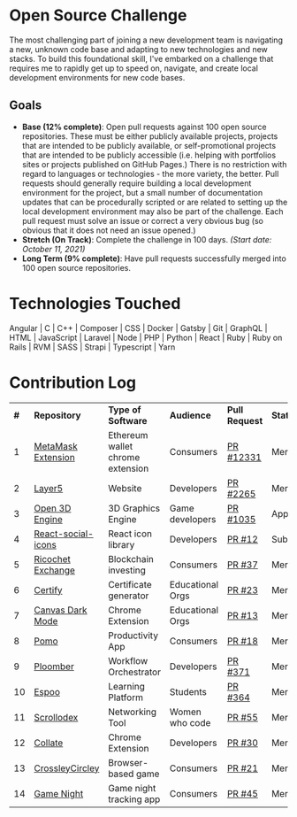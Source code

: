 # Open Source Challenge

The most challenging part of joining a new development team is navigating a new, unknown code base and adapting to new technologies and new stacks. To build this foundational skill, I've embarked on a challenge that requires me to rapidly get up to speed on, navigate, and create local development environments for new code bases.

## Goals  
* **Base (12% complete)**: Open pull requests against 100 open source repositories. These must be either publicly available projects, projects that are intended to be publicly available, or self-promotional projects that are intended to be publicly accessible (i.e. helping with portfolios sites or projects published on GitHub Pages.) There is no restriction with regard to languages or technologies - the more variety, the better. Pull requests should generally require building a local development environment for the project, but a small number of documentation updates that can be procedurally scripted or are related to setting up the local development environment may also be part of the challenge. Each pull request must solve an issue or correct a very obvious bug (so obvious that it does not need an issue opened.)
* **Stretch (On Track)**: Complete the challenge in 100 days. *(Start date: October 11, 2021)*
* **Long Term (9% complete)**: Have pull requests successfully merged into 100 open source repositories.

# Technologies Touched
Angular | C | C++ | Composer | CSS | Docker | Gatsby | Git | GraphQL | HTML | JavaScript | Laravel | Node | PHP | Python | React | Ruby | Ruby on Rails | RVM | SASS | Strapi | Typescript | Yarn

# Contribution Log
<table>
  <tr>
    <td><b>#</b></td><td><b>Repository</b></td><td><b>Type of Software</b></td><td><b>Audience</b></td><td><b>Pull Request</b></td><td><b>Status</b></td>
  </tr>
  <tr>
    <td>1</td>
    <td><a href="https://github.com/MetaMask/metamask-extension" target="_blank">MetaMask Extension</a></td>
    <td>Ethereum wallet chrome extension</td><td>Consumers</td>
    <td><a href="https://github.com/MetaMask/metamask-extension/pull/12331" target="_blank">PR #12331</a></td>
    <td>Merged</td>
  </tr>
  <tr>
    <td>2</td>
    <td><a href="https://github.com/layer5io/layer5" target="_blank">Layer5</a></td>
    <td>Website</td><td>Developers</td>
    <td><a href="https://github.com/layer5io/layer5/pull/2265" target="_blank">PR #2265</a></td>
    <td>Merged</td>
  </tr>
  <tr>
    <td>3</td>
    <td><a href="https://github.com/o3de/o3de.org" target="_blank">Open 3D Engine</a></td>
    <td>3D Graphics Engine</td><td>Game developers</td>
    <td><a href="https://github.com/o3de/o3de.org/pull/1035" target="_blank">PR #1035</a></td>
    <td>Approved</td>
  </tr>
  <tr>
    <td>4</td>
    <td><a href="https://github.com/spazure/react-social-icons" target="_blank">React-social-icons</a></td>
    <td>React icon library</td><td>Developers</td>
    <td><a href="https://github.com/spazure/react-social-icons/pull/2" target="_blank">PR #12</a></td>
    <td>Submitted</td>
  </tr>
  <tr>
    <td>5</td>
    <td><a href="https://github.com/Ricochet-Exchange/ricochet-frontend" target="_blank">Ricochet Exchange</a></td>
    <td>Blockchain investing</td><td>Consumers</td>
    <td><a href="https://github.com/Ricochet-Exchange/ricochet-frontend/pull/37" target="_blank">PR #37</a></td>
    <td>Merged</td>
  </tr>
  <tr>
    <td>6</td>
    <td><a href="https://github.com/ACM-VIT/certify" target="_blank">Certify</a></td>
    <td>Certificate generator</td><td>Educational Orgs</td>
    <td><a href="https://github.com/ACM-VIT/certify/pull/23" target="_blank">PR #23</a></td>
    <td>Merged</td>
  </tr>
  <tr>
    <td>7</td>
    <td><a href="https://github.com/DeGrandis/canvas-dark-mode" target="_blank">Canvas Dark Mode</a></td>
    <td>Chrome Extension</td><td>Educational Orgs</td>
    <td><a href="https://github.com/DeGrandis/canvas-dark-mode/pull/13" target="_blank">PR #13</a></td>
    <td>Merged</td>
  </tr>
  <tr>
    <td>8</td>
    <td><a href="https://github.com/wh1zk1d/pomo" target="_blank">Pomo</a></td>
    <td>Productivity App</td><td>Consumers</td>
    <td><a href="https://github.com/wh1zk1d/pomo/pull/18" target="_blank">PR #18</a></td>
    <td>Merged</td>
  </tr>
  <tr>
    <td>9</td>
    <td><a href="https://github.com/ploomber/ploomber/" target="_blank">Ploomber</a></td>
    <td>Workflow Orchestrator</td><td>Developers</td>
    <td><a href="https://github.com/ploomber/ploomber/pull/371" target="_blank">PR #371</a></td>
    <td>Merged</td>
  </tr>
  <tr>
    <td>10</td>
    <td><a href="https://github.com/espoo-dev/espoo-dev/" target="_blank">Espoo</a></td>
    <td>Learning Platform</td><td>Students</td>
    <td><a href="https://github.com/espoo-dev/espoo-dev/pull/364" target="_blank">PR #364</a></td>
    <td>Merged</td>
  </tr>
  <tr>
    <td>11</td>
    <td><a href="https://github.com/wwcodecolorado/scrollodex/" target="_blank">Scrollodex</a></td>
    <td>Networking Tool</td><td>Women who code</td>
    <td><a href="https://github.com/wwcodecolorado/scrollodex/pull/55" target="_blank">PR #55</a></td>
    <td>Merged</td>
  </tr>
  <tr>
    <td>12</td>
    <td><a href="https://github.com/Sickaada/Collate/" target="_blank">Collate</a></td>
    <td>Chrome Extension</td><td>Developers</td>
    <td><a href="https://github.com/Sickaada/Collate/pull/30" target="_blank">PR #30</a></td>
    <td>Merged</td>
  </tr>
  <tr>
    <td>13</td>
    <td><a href="https://github.com/linkret/CrosseyCircley/" target="_blank">CrossleyCircley</a></td>
    <td>Browser-based game</td><td>Consumers</td>
    <td><a href="https://github.com/linkret/CrosseyCircley/pull/21" target="_blank">PR #21</a></td>
    <td>Merged</td>
  </tr>
  <tr>
    <td>14</td>
    <td><a href="https://github.com/tyler-morales/game-night/" target="_blank">Game Night</a></td>
    <td>Game night tracking app</td><td>Consumers</td>
    <td><a href="https://github.com/tyler-morales/game-night/pull/45" target="_blank">PR #45</a></td>
    <td>Merged</td>
  </tr>
  </table>
